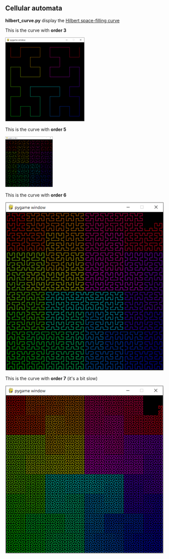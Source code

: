 ## Cellular automata

**hilbert_curve.py** display the 
[Hilbert space-filling curve](https://en.wikipedia.org/wiki/Hilbert_curve)

This is the curve with **order 3**

<img src="figures//order%20-%203.png" width=50% height=50%>

This is the curve with **order 5**

<img src="figures//order%20-%205.png" width=30% height=30%>

This is the curve with **order 6**

![alt text](figures//order%20-%206.png "Order 6")

This is the curve with **order 7** (it's a bit slow)

![alt text](figures//order%20-%207.png "Order 7")
